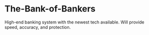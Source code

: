# The-Bank-of-Bankers
High-end banking system with the newest tech available. Will provide speed, accuracy, and protection.
